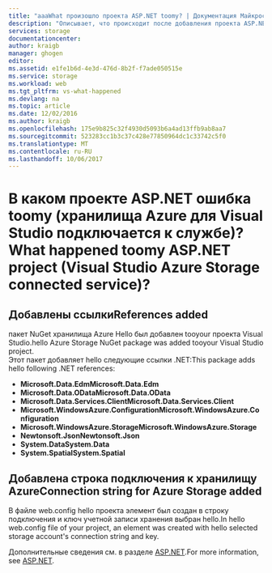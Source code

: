 ```yaml
---
title: "aaaWhat произошло проекта ASP.NET toomy? | Документация Майкрософт"
description: "Описывает, что происходит после добавления проекта ASP.NET tooa хранилища Azure, с помощью Visual Studio подключенные службы"
services: storage
documentationcenter: 
author: kraigb
manager: ghogen
editor: 
ms.assetid: e1fe1b6d-4e3d-476d-8b2f-f7ade050515e
ms.service: storage
ms.workload: web
ms.tgt_pltfrm: vs-what-happened
ms.devlang: na
ms.topic: article
ms.date: 12/02/2016
ms.author: kraigb
ms.openlocfilehash: 175e9b825c32f4930d5093b6a4ad13ffb9ab8aa7
ms.sourcegitcommit: 523283cc1b3c37c428e77850964dc1c33742c5f0
ms.translationtype: MT
ms.contentlocale: ru-RU
ms.lasthandoff: 10/06/2017
---
```

# <a name="what-happened-toomy-aspnet-project-visual-studio-azure-storage-connected-service"></a><span data-ttu-id="7a109-104">В каком проекте ASP.NET ошибка toomy (хранилища Azure для Visual Studio подключается к службе)?</span><span class="sxs-lookup"><span data-stu-id="7a109-104">What happened toomy ASP.NET project (Visual Studio Azure Storage connected service)?</span></span>
## <a name="references-added"></a><span data-ttu-id="7a109-105">Добавлены ссылки</span><span class="sxs-lookup"><span data-stu-id="7a109-105">References added</span></span>
<span data-ttu-id="7a109-106">пакет NuGet хранилища Azure Hello был добавлен tooyour проекта Visual Studio.</span><span class="sxs-lookup"><span data-stu-id="7a109-106">hello Azure Storage NuGet package was added tooyour Visual Studio project.</span></span>  
<span data-ttu-id="7a109-107">Этот пакет добавляет hello следующие ссылки .NET:</span><span class="sxs-lookup"><span data-stu-id="7a109-107">This package adds hello following .NET references:</span></span>

* <span data-ttu-id="7a109-108">**Microsoft.Data.Edm**</span><span class="sxs-lookup"><span data-stu-id="7a109-108">**Microsoft.Data.Edm**</span></span>
* <span data-ttu-id="7a109-109">**Microsoft.Data.OData**</span><span class="sxs-lookup"><span data-stu-id="7a109-109">**Microsoft.Data.OData**</span></span>
* <span data-ttu-id="7a109-110">**Microsoft.Data.Services.Client**</span><span class="sxs-lookup"><span data-stu-id="7a109-110">**Microsoft.Data.Services.Client**</span></span>
* <span data-ttu-id="7a109-111">**Microsoft.WindowsAzure.Configuration**</span><span class="sxs-lookup"><span data-stu-id="7a109-111">**Microsoft.WindowsAzure.Configuration**</span></span>
* <span data-ttu-id="7a109-112">**Microsoft.WindowsAzure.Storage**</span><span class="sxs-lookup"><span data-stu-id="7a109-112">**Microsoft.WindowsAzure.Storage**</span></span>
* <span data-ttu-id="7a109-113">**Newtonsoft.Json**</span><span class="sxs-lookup"><span data-stu-id="7a109-113">**Newtonsoft.Json**</span></span>
* <span data-ttu-id="7a109-114">**System.Data**</span><span class="sxs-lookup"><span data-stu-id="7a109-114">**System.Data**</span></span>
* <span data-ttu-id="7a109-115">**System.Spatial**</span><span class="sxs-lookup"><span data-stu-id="7a109-115">**System.Spatial**</span></span>

## <a name="connection-string-for-azure-storage-added"></a><span data-ttu-id="7a109-116">Добавлена строка подключения к хранилищу Azure</span><span class="sxs-lookup"><span data-stu-id="7a109-116">Connection string for Azure Storage added</span></span>
<span data-ttu-id="7a109-117">В файле web.config hello проекта элемент был создан в строку подключения и ключ учетной записи хранения выбран hello.</span><span class="sxs-lookup"><span data-stu-id="7a109-117">In hello web.config file of your project, an element was created with hello selected storage account's connection string and key.</span></span>

<span data-ttu-id="7a109-118">Дополнительные сведения см. в разделе [ASP.NET](http://www.asp.net).</span><span class="sxs-lookup"><span data-stu-id="7a109-118">For more information, see [ASP.NET](http://www.asp.net).</span></span>


